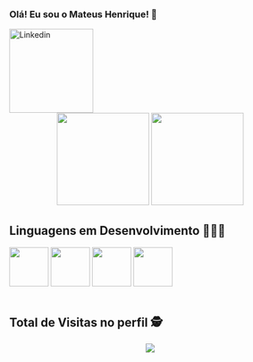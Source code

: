 ### Olá! Eu sou o Mateus Henrique! 🧸

<a href="https://www.linkedin.com/in/mateus-henrique-sisan" target="_blank">
    <img src="https://logodownload.org/wp-content/uploads/2019/03/linkedin-logo-3.png" alt="Linkedin" width="150">
</a>
<br>
<div align="center">
  <img height="165em" src="https://github-readme-stats.vercel.app/api?username=riqueteus&show_icons=true&theme=dracula&include_all_commits=true&count_private=true"/>
  <img height="165em" src="https://github-readme-stats.vercel.app/api/top-langs/?username=riqueteus&layout=compact&langs_count=6&theme=dracula"/>
</div>
    
## Linguagens em Desenvolvimento 👨🏽‍💻

<div aling= "center">
 
  <img src="https://cdn.jsdelivr.net/gh/devicons/devicon/icons/javascript/javascript-original.svg" width="70" />
  <img src="https://cdn.jsdelivr.net/gh/devicons/devicon/icons/react/react-original-wordmark.svg" width="70" />
  <img src="https://cdn.jsdelivr.net/gh/devicons/devicon/icons/nodejs/nodejs-plain.svg" width="70" />
  <img src="https://cdn.jsdelivr.net/gh/devicons/devicon/icons/ruby/ruby-plain-wordmark.svg" width="70" />

</div><br/>

 ## Total de Visitas no perfil :detective: <br>
 <p align="center"> 
   <img alingn="center" src="https://profile-counter.glitch.me/riqueteus/count.svg" />
 </p>
                                                                                                
                                                                              


